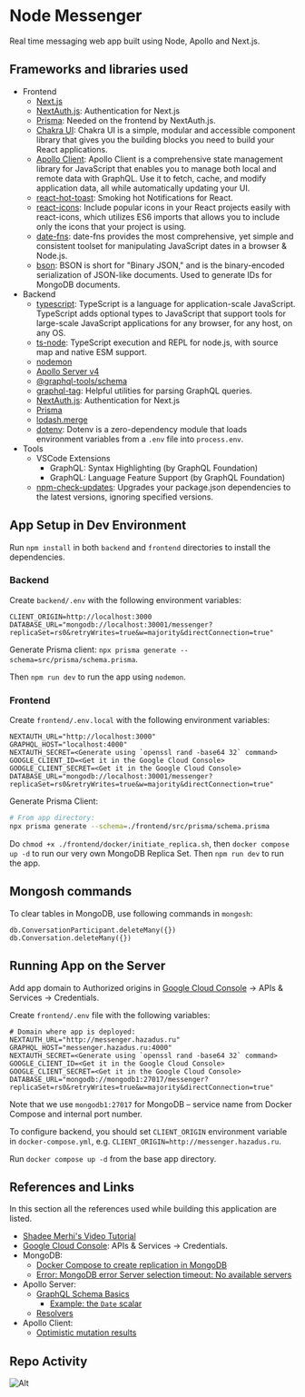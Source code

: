 # Node Messenger

Real time messaging web app built using Node, Apollo and Next.js.

## Frameworks and libraries used

- Frontend
  - [Next.js](https://nextjs.org)
  - [NextAuth.js](https://next-auth.js.org): Authentication for Next.js
  - [Prisma](https://www.prisma.io/docs/getting-started/quickstart): Needed on the frontend by NextAuth.js.
  - [Chakra UI](https://chakra-ui.com/): Chakra UI is a simple, modular and accessible component library that gives you the building blocks you need to build your React applications.
  - [Apollo Client](https://www.apollographql.com/docs/react/get-started): Apollo Client is a comprehensive state management library for JavaScript that enables you to manage both local and remote data with GraphQL. Use it to fetch, cache, and modify application data, all while automatically updating your UI.
  - [react-hot-toast](https://www.npmjs.com/package/react-hot-toast): Smoking hot Notifications for React.
  - [react-icons](https://react-icons.github.io/react-icons/): Include popular icons in your React projects easily with react-icons, which utilizes ES6 imports that allows you to include only the icons that your project is using.
  - [date-fns](https://www.npmjs.com/package/date-fns): date-fns provides the most comprehensive, yet simple and consistent toolset for manipulating JavaScript dates in a browser & Node.js.
  - [bson](https://www.npmjs.com/package/bson): BSON is short for "Binary JSON," and is the binary-encoded serialization of JSON-like documents. Used to generate IDs for MongoDB documents.
- Backend
  - [typescript](https://www.npmjs.com/package/typescript): TypeScript is a language for application-scale JavaScript. TypeScript adds optional types to JavaScript that support tools for large-scale JavaScript applications for any browser, for any host, on any OS.
  - [ts-node](https://www.npmjs.com/package/ts-node): TypeScript execution and REPL for node.js, with source map and native ESM support.
  - [nodemon](https://www.npmjs.com/package/nodemon)
  - [Apollo Server v4](https://www.apollographql.com/docs/apollo-server/)
  - [@graphql-tools/schema](https://www.npmjs.com/package/@graphql-tools/schema)
  - [graphql-tag](https://www.npmjs.com/package/graphql-tag): Helpful utilities for parsing GraphQL queries.
  - [NextAuth.js](https://next-auth.js.org): Authentication for Next.js
  - [Prisma](https://www.prisma.io/docs/getting-started/quickstart)
  - [lodash.merge](https://www.npmjs.com/package/lodash.merge)
  - [dotenv](https://www.npmjs.com/package/dotenv): Dotenv is a zero-dependency module that loads environment variables from a `.env` file into `process.env`.
- Tools
  - VSCode Extensions
    - GraphQL: Syntax Highlighting (by GraphQL Foundation)
    - GraphQL: Language Feature Support (by GraphQL Foundation)
  - [npm-check-updates](https://www.npmjs.com/package/npm-check-updates): Upgrades your package.json dependencies to the latest versions, ignoring specified versions.

## App Setup in Dev Environment

Run `npm install` in both `backend` and `frontend` directories to install the dependencies.

### Backend

Create `backend/.env` with the following environment variables:

```
CLIENT_ORIGIN=http://localhost:3000
DATABASE_URL="mongodb://localhost:30001/messenger?replicaSet=rs0&retryWrites=true&w=majority&directConnection=true"
```

Generate Prisma client: `npx prisma generate --schema=src/prisma/schema.prisma`.

Then `npm run dev` to run the app using `nodemon`.

### Frontend

Create `frontend/.env.local` with the following environment variables:

```
NEXTAUTH_URL="http://localhost:3000"
GRAPHQL_HOST="localhost:4000"
NEXTAUTH_SECRET=<Generate using `openssl rand -base64 32` command>
GOOGLE_CLIENT_ID=<Get it in the Google Cloud Console>
GOOGLE_CLIENT_SECRET=<Get it in the Google Cloud Console>
DATABASE_URL="mongodb://localhost:30001/messenger?replicaSet=rs0&retryWrites=true&w=majority&directConnection=true"
```

Generate Prisma Client:

```bash
# From app directory:
npx prisma generate --schema=./frontend/src/prisma/schema.prisma
```

Do `chmod +x ./frontend/docker/initiate_replica.sh`, then `docker compose up -d` to run our very own MongoDB Replica Set. Then `npm run dev` to run the app.

## Mongosh commands

To clear tables in MongoDB, use following commands in `mongosh`:

```
db.ConversationParticipant.deleteMany({})
db.Conversation.deleteMany({})
```

## Running App on the Server

Add app domain to Authorized origins in [Google Cloud Console](https://console.cloud.google.com/) -> APIs & Services -> Credentials.

Create `frontend/.env` file with the following variables:

```
# Domain where app is deployed:
NEXTAUTH_URL="http://messenger.hazadus.ru"
GRAPHQL_HOST="messenger.hazadus.ru:4000"
NEXTAUTH_SECRET=<Generate using `openssl rand -base64 32` command>
GOOGLE_CLIENT_ID=<Get it in the Google Cloud Console>
GOOGLE_CLIENT_SECRET=<Get it in the Google Cloud Console>
DATABASE_URL="mongodb://mongodb1:27017/messenger?replicaSet=rs0&retryWrites=true&w=majority&directConnection=true"
```

Note that we use `mongodb1:27017` for MongoDB – service name from Docker Compose and internal port number.

To configure backend, you should set `CLIENT_ORIGIN` environment variable in `docker-compose.yml`, e.g. `CLIENT_ORIGIN=http://messenger.hazadus.ru`.

Run `docker compose up -d` from the base app directory.

## References and Links

In this section all the references used while building this application are listed.

- [Shadee Merhi's Video Tutorial](https://www.youtube.com/watch?v=mj_Qe2jBYS4)
- [Google Cloud Console](https://console.cloud.google.com/): APIs & Services -> Credentials.
- MongoDB:
  - [Docker Compose to create replication in MongoDB](https://stackoverflow.com/a/57293443/20197519)
  - [Error: MongoDB error Server selection timeout: No available servers](https://github.com/prisma/prisma/discussions/11929)
- Apollo Server:
  - [GraphQL Schema Basics](https://www.apollographql.com/docs/apollo-server/schema/schema)
    - [Example: the `Date` scalar](https://www.apollographql.com/docs/apollo-server/schema/custom-scalars/#:~:text=Example%3A%20The%20Date%20scalar)
  - [Resolvers](https://www.apollographql.com/docs/apollo-server/v3/data/resolvers)
- Apollo Client:
  - [Optimistic mutation results](https://www.apollographql.com/docs/react/performance/optimistic-ui/)

## Repo Activity

![Alt](https://repobeats.axiom.co/api/embed/21c79b52d6fde99a0e41724deef17b2a9d67570d.svg "Repobeats analytics image")
